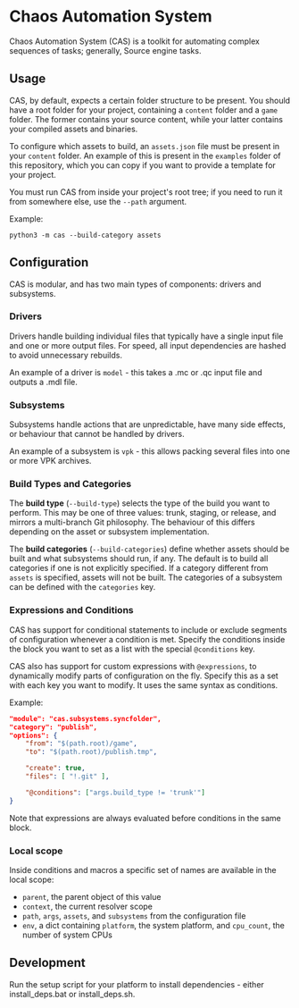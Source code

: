 # Chaos Automation System

Chaos Automation System (CAS) is a toolkit for automating complex sequences of tasks; generally, Source engine tasks.

## Usage
CAS, by default, expects a certain folder structure to be present. You should have a root folder for your project, containing a `content` folder and a `game` folder. The former contains your source content, while your latter contains your compiled assets and binaries.

To configure which assets to build, an `assets.json` file must be present in your `content` folder. An example of this is present in the `examples` folder of this repository, which you can copy if you want to provide a template for your project.

You must run CAS from inside your project's root tree; if you need to run it from somewhere else, use the `--path` argument.

Example:
```
python3 -m cas --build-category assets
```

## Configuration

CAS is modular, and has two main types of components: drivers and subsystems.

### Drivers
Drivers handle building individual files that typically have a single input file and one or more output files. For speed, all input dependencies are hashed to avoid unnecessary rebuilds.

An example of a driver is `model` - this takes a .mc or .qc input file and outputs a .mdl file.

### Subsystems
Subsystems handle actions that are unpredictable, have many side effects, or behaviour that cannot be handled by drivers.

An example of a subsystem is `vpk` - this allows packing several files into one or more VPK archives.

### Build Types and Categories
The **build type** (`--build-type`) selects the type of the build you want to perform. This may be one of three values: trunk, staging, or release, and mirrors a multi-branch Git philosophy. The behaviour of this differs depending on the asset or subsystem implementation.

The **build categories** (`--build-categories`) define whether assets should be built and what subsystems should run, if any. The default is to build all categories if one is not explicitly specified. If a category different from `assets` is specified, assets will not be built. The categories of a subsystem can be defined with the `categories` key.

### Expressions and Conditions
CAS has support for conditional statements to include or exclude segments of configuration whenever a condition is met. Specify the conditions inside the block you want to set as a list with the special `@conditions` key.


CAS also has support for custom expressions with `@expressions`, to dynamically modify parts of configuration on the fly. Specify this as a set with each key you want to modify. It uses the same syntax as conditions.

Example:
```json
"module": "cas.subsystems.syncfolder",
"category": "publish",
"options": {
    "from": "$(path.root)/game",
    "to": "$(path.root)/publish.tmp",

    "create": true,
    "files": [ "!.git" ],

    "@conditions": ["args.build_type != 'trunk'"]
}
```

Note that expressions are always evaluated before conditions in the same block.

### Local scope
Inside conditions and macros a specific set of names are available in the local scope:
- `parent`, the parent object of this value
- `context`, the current resolver scope
- `path`, `args`, `assets`, and `subsystems` from the configuration file
- `env`, a dict containing `platform`, the system platform, and `cpu_count`, the number of system CPUs

## Development
Run the setup script for your platform to install dependencies - either install_deps.bat or install_deps.sh.
